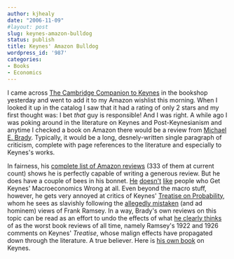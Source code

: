 ```yaml
---
author: kjhealy
date: "2006-11-09"
#layout: post
slug: keynes-amazon-bulldog
status: publish
title: Keynes' Amazon Bulldog
wordpress_id: '987'
categories:
- Books
- Economics
---
```


I came across [The Cambridge Companion to Keynes](http://www.amazon.com/exec/obidos/ASIN/1163114559/ref=nosim/) in the bookshop yesterday and went to add it to my Amazon wishlist this morning. When I looked it up in the catalog I saw that it had a rating of only 2 stars and my first thought was: I bet *that* guy is responsible! And I was right. A while ago I was poking around in the literature on Keynes and Post-Keynesianism and anytime I checked a book on Amazon there would be a review from [Michael E. Brady](http://www.amazon.com/gp/pdp/profile/A1UI9T8WKJPZN5/ref=cm_cr_auth/002-9644667-3828001). Typically, it would be a long, desnely-written single paragraph of criticism, complete with page references to the literature and especially to Keynes's works.

In fairness, his [complete list of Amazon reviews](http://www.amazon.com/gp/cdp/member-reviews/A1UI9T8WKJPZN5/002-9644667-3828001?ie=UTF8&display=public&page=3) (333 of them at current count) shows he is perfectly capable of writing a generous review. But he does have a couple of bees in his bonnet. [He](http://www.amazon.com/gp/product//B0006C2TOW/ref=cm_aya_asin.title/002-9644667-3828001) [doesn't](http://www.amazon.com/gp/product//1858986532/ref=cm_aya_asin.title/002-9644667-3828001) [like](http://www.amazon.com/gp/product//0802022960/ref=cm_aya_asin.title/002-9644667-3828001) people who Get Keynes' Macroeconomics Wrong at all. Even beyond the macro stuff, however, he gets very annoyed at critics of Keynes' [Treatise on Probability](http://www.amazon.com/gp/product//1596055308/ref=cm_aya_asin.title/002-9644667-3828001), whom he sees as slavishly following the [allegedly mistaken](http://www.amazon.com/gp/product//0199279551/ref=cm_aya_asin.title/002-9644667-3828001) (and ad hominem) views of Frank Ramsey. In a way, Brady's own reviews on this topic can be read as an effort to undo the effects of what [he clearly thinks](http://www.amazon.com/gp/product//9812384081/ref=cm_aya_asin.title/002-9644667-3828001) of as the worst book reviews of all time, namely Ramsey's 1922 and 1926 comments on Keynes' *Treatise*, whose malign effects have propagated down through the literature. A true believer. Here is [his own book](http://www.amazon.com/Essays-Keynes-Michael-Emmett-Brady/dp/141344959X) on Keynes.
